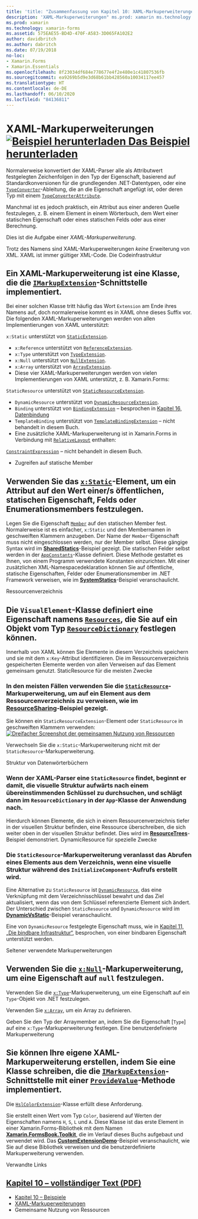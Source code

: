 ```yaml
---
title: 'title: "Zusammenfassung von Kapitel 10: XAML-Markuperweiterungen" description: "Erstellen von mobilen Apps mit Xamarin.Forms: Zusammenfassung von Kapitel 10.'
description: 'XAML-Markuperweiterungen" ms.prod: xamarin ms.technology: xamarin-forms ms.assetid: 575EAE55-BD4D-470F-A583-3D065FA102E2 author: davidbritch ms.author: dabritch ms.date: 07/19/2018 no-loc: [Xamarin.Forms, Xamarin.Essentials] Zusammenfassung von Kapitel 10.'
ms.prod: xamarin
ms.technology: xamarin-forms
ms.assetid: 575EAE55-BD4D-470F-A583-3D065FA102E2
author: davidbritch
ms.author: dabritch
ms.date: 07/19/2018
no-loc:
- Xamarin.Forms
- Xamarin.Essentials
ms.openlocfilehash: 8f23034df684e778677e4f2e480e1c41807536fb
ms.sourcegitcommit: ea9269b5d9e3d68b61bb428560a10034117ee457
ms.translationtype: HT
ms.contentlocale: de-DE
ms.lasthandoff: 06/10/2020
ms.locfileid: "84136811"
---
```

# <a name="summary-of-chapter-10-xaml-markup-extensions"></a>XAML-Markuperweiterungen [![Beispiel herunterladen](~/media/shared/download.png) Das Beispiel herunterladen](https://github.com/xamarin/xamarin-forms-book-samples/tree/master/Chapter10)

Normalerweise konvertiert der XAML-Parser alle als Attributwert festgelegten Zeichenfolgen in den Typ der Eigenschaft, basierend auf Standardkonversionen für die grundlegenden .NET-Datentypen, oder eine [`TypeConverter`](xref:Xamarin.Forms.TypeConverter)-Ableitung, die an die Eigenschaft angefügt ist, oder deren Typ mit einem [`TypeConverterAttribute`](xref:Xamarin.Forms.TypeConverterAttribute).

Manchmal ist es jedoch praktisch, ein Attribut aus einer anderen Quelle festzulegen, z. B. einem Element in einem Wörterbuch, dem Wert einer statischen Eigenschaft oder eines statischen Felds oder aus einer Berechnung.

Dies ist die Aufgabe einer *XAML-Markuperweiterung*.

Trotz des Namens sind XAML-Markuperweiterungen *keine* Erweiterung von XML. XAML ist immer gültiger XML-Code. Die Codeinfrastruktur

## <a name="the-code-infrastructure"></a>Ein XAML-Markuperweiterung ist eine Klasse, die die [`IMarkupExtension`](xref:Xamarin.Forms.Xaml.IMarkupExtension)-Schnittstelle implementiert.

Bei einer solchen Klasse tritt häufig das Wort `Extension` am Ende ihres Namens auf, doch normalerweise kommt es in XAML ohne dieses Suffix vor. Die folgenden XAML-Markuperweiterungen werden von allen Implementierungen von XAML unterstützt:

`x:Static` unterstützt von [`StaticExtension`](xref:Xamarin.Forms.Xaml.StaticExtension).

- `x:Reference` unterstützt von [`ReferenceExtension`](xref:Xamarin.Forms.Xaml.ReferenceExtension).
- `x:Type` unterstützt von [`TypeExtension`](xref:Xamarin.Forms.Xaml.TypeExtension).
- `x:Null` unterstützt von [`NullExtension`](xref:Xamarin.Forms.Xaml.NullExtension).
- `x:Array` unterstützt von [`ArrayExtension`](xref:Xamarin.Forms.Xaml.ArrayExtension).
- Diese vier XAML-Markuperweiterungen werden von vielen Implementierungen von XAML unterstützt, z. B. Xamarin.Forms:

`StaticResource` unterstützt von [`StaticResourceExtension`](xref:Xamarin.Forms.Xaml.StaticResourceExtension).

- `DynamicResource` unterstützt von [`DynamicResourceExtension`](xref:Xamarin.Forms.Xaml.DynamicResourceExtension).
- `Binding` unterstützt von [`BindingExtension`](xref:Xamarin.Forms.Xaml.BindingExtension) – besprochen in [Kapitel 16, Datenbindung](chapter16.md)
- `TemplateBinding` unterstützt von [`TemplateBindingExtension`](xref:Xamarin.Forms.Xaml.TemplateBindingExtension) – nicht behandelt in diesem Buch.
- Eine zusätzliche XAML-Markuperweiterung ist in Xamarin.Forms in Verbindung mit [`RelativeLayout`](xref:Xamarin.Forms.RelativeLayout) enthalten:

[`ConstraintExpression`](xref:Xamarin.Forms.ConstraintExpression) – nicht behandelt in diesem Buch.

- Zugreifen auf statische Member

## <a name="accessing-static-members"></a>Verwenden Sie das [`x:Static`](xref:Xamarin.Forms.Xaml.StaticExtension)-Element, um ein Attribut auf den Wert einer/s öffentlichen, statischen Eigenschaft, Felds oder Enumerationsmembers festzulegen.

Legen Sie die Eigenschaft [`Member`](xref:Xamarin.Forms.Xaml.StaticExtension.Member) auf den statischen Member fest. Normalerweise ist es einfacher, `x:Static` und den Membernamen in geschweiften Klammern anzugeben. Der Name der `Member`-Eigenschaft muss nicht eingeschlossen werden, nur der Member selbst. Diese gängige Syntax wird im [**SharedStatics**](https://github.com/xamarin/xamarin-forms-book-samples/tree/master/Chapter10/SharedStatics)-Beispiel gezeigt. Die statischen Felder selbst werden in der [`AppConstants`](https://github.com/xamarin/xamarin-forms-book-samples/blob/master/Chapter10/SharedStatics/SharedStatics/SharedStatics/AppConstants.cs)-Klasse definiert. Diese Methode gestattet es Ihnen, von einem Programm verwendete Konstanten einzurichten. Mit einer zusätzlichen XML-Namespacedeklaration können Sie auf öffentliche, statische Eigenschaften, Felder oder Enumerationsmember im .NET Framework verweisen, wie im [**SystemStatics**](https://github.com/xamarin/xamarin-forms-book-samples/tree/master/Chapter10/SystemStatics)-Beispiel veranschaulicht.

Ressourcenverzeichnis

## <a name="resource-dictionaries"></a>Die `VisualElement`-Klasse definiert eine Eigenschaft namens [`Resources`](xref:Xamarin.Forms.VisualElement.Resources), die Sie auf ein Objekt vom Typ [`ResourceDictionary`](xref:Xamarin.Forms.ResourceDictionary) festlegen können.

Innerhalb von XAML können Sie Elemente in diesem Verzeichnis speichern und sie mit dem `x:Key`-Attribut identifizieren. Die im Ressourcenverzeichnis gespeicherten Elemente werden von allen Verweisen auf das Element gemeinsam genutzt. StaticResource für die meisten Zwecke

### <a name="staticresource-for-most-purposes"></a>In den meisten Fällen verwenden Sie die [`StaticResource`](xref:Xamarin.Forms.Xaml.StaticResourceExtension)-Markuperweiterung, um auf ein Element aus dem Ressourcenverzeichnis zu verweisen, wie im [**ResourceSharing**](https://github.com/xamarin/xamarin-forms-book-samples/tree/master/Chapter10/ResourceSharing)-Beispiel gezeigt.

Sie können ein `StaticResourceExtension`-Element oder `StaticResource` in geschweiften Klammern verwenden: [![Dreifacher Screenshot der gemeinsamen Nutzung von Ressourcen](images/ch10fg03-small.png "Gemeinsame Nutzung von Ressourcen")](images/ch10fg03-large.png#lightbox "Gemeinsame Nutzung von Ressourcen")

Verwechseln Sie die `x:Static`-Markuperweiterung nicht mit der `StaticResource`-Markuperweiterung.

Struktur von Datenwörterbüchern

### <a name="a-tree-of-dictionaries"></a>Wenn der XAML-Parser eine `StaticResource` findet, beginnt er damit, die visuelle Struktur aufwärts nach einem übereinstimmenden Schlüssel zu durchsuchen, und schlägt dann im `ResourceDictionary` in der `App`-Klasse der Anwendung nach.

Hierdurch können Elemente, die sich in einem Ressourcenverzeichnis tiefer in der visuellen Struktur befinden, eine Ressource überschreiben, die sich weiter oben in der visuellen Struktur befindet. Dies wird im [**ResourceTrees**](https://github.com/xamarin/xamarin-forms-book-samples/tree/master/Chapter10/ResourceTrees)-Beispiel demonstriert. DynamicResource für spezielle Zwecke

### <a name="dynamicresource-for-special-purposes"></a>Die `StaticResource`-Markuperweiterung veranlasst das Abrufen eines Elements aus dem Verzeichnis, wenn eine visuelle Struktur während des `InitializeComponent`-Aufrufs erstellt wird.

Eine Alternative zu `StaticResource` ist [`DynamicResource`](xref:Xamarin.Forms.Xaml.DynamicResourceExtension), das eine Verknüpfung mit dem Verzeichnisschlüssel bewahrt und das Ziel aktualisiert, wenn das von dem Schlüssel referenzierte Element sich ändert. Der Unterschied zwischen `StaticResource` und `DynamicResource` wird im [**DynamicVsStatic**](https://github.com/xamarin/xamarin-forms-book-samples/tree/master/Chapter10/DynamicVsStatic)-Beispiel veranschaulicht.

Eine von `DynamicResource` festgelegte Eigenschaft muss, wie in [Kapitel 11, „Die bindbare Infrastruktur“](chapter11.md), besprochen, von einer bindbaren Eigenschaft unterstützt werden.

Seltener verwendete Markuperweiterungen

## <a name="lesser-used-markup-extensions"></a>Verwenden Sie die [`x:Null`](xref:Xamarin.Forms.Xaml.NullExtension)-Markuperweiterung, um eine Eigenschaft auf `null` festzulegen.

Verwenden Sie die [`x:Type`](xref:Xamarin.Forms.Xaml.TypeExtension)-Markuperweiterung, um eine Eigenschaft auf ein `Type`-Objekt von .NET festzulegen.

Verwenden Sie [`x:Array`](xref:Xamarin.Forms.Xaml.ArrayExtension), um ein Array zu definieren.

Geben Sie den Typ der Arraymember an, indem Sie die Eigenschaft [`Type`] auf eine `x:Type`-Markuperweiterung festlegen. Eine benutzerdefinierte Markuperweiterung

## <a name="a-custom-markup-extension"></a>Sie können Ihre eigene XAML-Markuperweiterung erstellen, indem Sie eine Klasse schreiben, die die [`IMarkupExtension`](xref:Xamarin.Forms.Xaml.IMarkupExtension)-Schnittstelle mit einer [`ProvideValue`](xref:Xamarin.Forms.Xaml.IMarkupExtension.ProvideValue(System.IServiceProvider))-Methode implementiert.

Die [`HslColorExtension`](https://github.com/xamarin/xamarin-forms-book-samples/blob/master/Libraries/Xamarin.FormsBook.Toolkit/Xamarin.FormsBook.Toolkit/HslColorExtension.cs)-Klasse erfüllt diese Anforderung.

Sie erstellt einen Wert vom Typ `Color`, basierend auf Werten der Eigenschaften namens `H`, `S`, `L` und `A`. Diese Klasse ist das erste Element in einer Xamarin.Forms-Bibliothek mit dem Namen [**Xamarin.FormsBook.Toolkit**](https://github.com/xamarin/xamarin-forms-book-samples/tree/master/Libraries/Xamarin.FormsBook.Toolkit), die im Verlauf dieses Buchs aufgebaut und verwendet wird. Das [**CustomExtensionDemo**](https://github.com/xamarin/xamarin-forms-book-samples/tree/master/Chapter10/CustomExtensionDemo)-Beispiel veranschaulicht, wie Sie auf diese Bibliothek verweisen und die benutzerdefinierte Markuperweiterung verwenden.

Verwandte Links

## <a name="related-links"></a>[Kapitel 10 – vollständiger Text (PDF)](https://download.xamarin.com/developer/xamarin-forms-book/XamarinFormsBook-Ch10-Apr2016.pdf)

- [Kapitel 10 – Beispiele](https://github.com/xamarin/xamarin-forms-book-samples/tree/master/Chapter10)
- [XAML-Markuperweiterungen](~/xamarin-forms/xaml/markup-extensions/index.md)
- Gemeinsame Nutzung von Ressourcen
